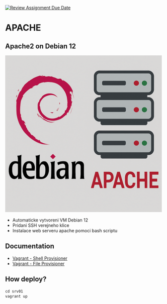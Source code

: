 [![Review Assignment Due Date](https://classroom.github.com/assets/deadline-readme-button-22041afd0340ce965d47ae6ef1cefeee28c7c493a6346c4f15d667ab976d596c.svg)](https://classroom.github.com/a/vMONzaIj)

# APACHE
## Apache2 on Debian 12

![Debian and Apache OSY AI](./Images/Debian-Apache.png)

- Automaticke vytvoreni VM Debian 12
- Pridani SSH verejneho klice
- Instalace web serveru apache pomoci  bash scriptu

## Documentation

- [Vagrant - Shell Provisioner](https://developer.hashicorp.com/vagrant/docs/provisioning/shell)
- [Vagrant - File Provisioner](https://developer.hashicorp.com/vagrant/docs/provisioning/file)

## How deploy?

```console
cd srv01
vagrant up
```